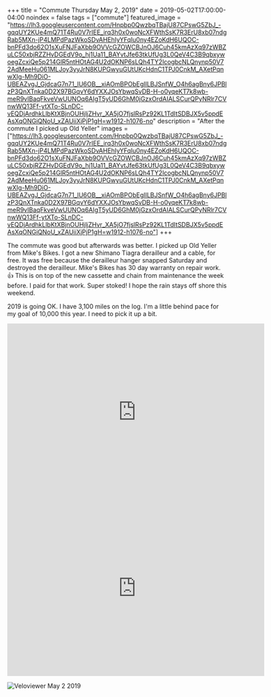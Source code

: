 +++
title =  "Commute Thursday May 2, 2019"
date = 2019-05-02T17:00:00-04:00
noindex = false
tags = ["commute"]
featured_image = "https://lh3.googleusercontent.com/Hnpbp0QwzbqTBajU87CPswG5ZbJ_-gqqUY2KUe4mQ71T4Ru0V7rIEE_irq3h0x0woNcXFWthSsK7R3ErU8xb07ndgRab5MXn-jP4LMPdPazWkoSDvAHEhIyYFqIu0ny4EZoKdH6UQOC-bnPFd3do62O1sXuFNJFaXbb9OVVcGZOWCBJnOJ6Cuh45kmAzXq97zWBZuLC50xbjRZZHvDGEdV9o_hj1Ua11_BAYvtJfe63tkUfUg3L0QeV4C3B9qbxywoegZcxiQe5p214GlR5ntHOtAG4U2dOKNP6sLQh4TY2lcogbcNLQnynp50V72AdMeeHu061MLJoy3yyJrN8KUPGwyuGUtUKcHdnC1TPJ0CnkM_AXetPqnwXIg-Mh9DiO-UBEAZvgJ_GjdcaG7n71_lU6OB__xiAOmBPObEgIlLBJSnfW_O4h6agBny6JPBlzP3QnXTnka0D2X97BGqvY6dYXXJOsYbwqSvDB-H-o0yqeKT7k8wb-meR9vIBaqFkveVwUUNOq6AIgT5yUD6GhM0jGzxOrdAIALSCurQPyNRlr7CVnwWQ13Ff-ytXTo-SLnDC-vEQDjArdhkLlbKtXBjnOUHjljZHvr_XA5jO7fjslRsPz92KL1TdItSDBJX5v5ppdEAsXqONGiQNoU_xZAUiiXjPjP1gH=w1912-h1076-no"
description = "After the commute I picked up Old Yeller"
images = ["https://lh3.googleusercontent.com/Hnpbp0QwzbqTBajU87CPswG5ZbJ_-gqqUY2KUe4mQ71T4Ru0V7rIEE_irq3h0x0woNcXFWthSsK7R3ErU8xb07ndgRab5MXn-jP4LMPdPazWkoSDvAHEhIyYFqIu0ny4EZoKdH6UQOC-bnPFd3do62O1sXuFNJFaXbb9OVVcGZOWCBJnOJ6Cuh45kmAzXq97zWBZuLC50xbjRZZHvDGEdV9o_hj1Ua11_BAYvtJfe63tkUfUg3L0QeV4C3B9qbxywoegZcxiQe5p214GlR5ntHOtAG4U2dOKNP6sLQh4TY2lcogbcNLQnynp50V72AdMeeHu061MLJoy3yyJrN8KUPGwyuGUtUKcHdnC1TPJ0CnkM_AXetPqnwXIg-Mh9DiO-UBEAZvgJ_GjdcaG7n71_lU6OB__xiAOmBPObEgIlLBJSnfW_O4h6agBny6JPBlzP3QnXTnka0D2X97BGqvY6dYXXJOsYbwqSvDB-H-o0yqeKT7k8wb-meR9vIBaqFkveVwUUNOq6AIgT5yUD6GhM0jGzxOrdAIALSCurQPyNRlr7CVnwWQ13Ff-ytXTo-SLnDC-vEQDjArdhkLlbKtXBjnOUHjljZHvr_XA5jO7fjslRsPz92KL1TdItSDBJX5v5ppdEAsXqONGiQNoU_xZAUiiXjPjP1gH=w1912-h1076-no"]
+++

The commute was good but afterwards was better. I picked up Old Yeller from Mike's Bikes. I got a new Shimano Tiagra derailleur and a cable, for free. It was free because the derailleur hanger snapped Saturday and destroyed the derailleur. Mike's Bikes has 30 day warranty on repair work. 👍 This is on top of the new cassette and chain from maintenance the week before. I paid for that work. Super stoked! I hope the rain stays off shore this weekend. 

2019 is going OK. I have 3,100 miles on the log. I'm a little behind pace for my goal of 10,000 this year. I need to pick it up a bit.


<iframe height='405' width='590' frameborder='0' allowtransparency='true' scrolling='no' src='https://www.strava.com/activities/2335754461/embed/bcc396f863f33e8bae3b5855a4aed40f16f2d2a5'></iframe>

<iframe height='405' width='590' frameborder='0' allowtransparency='true' scrolling='no' src='https://www.strava.com/activities/2337187666/embed/d5929abdbd66f2e38a49841458f23e6366fdf7ab'></iframe>

![Veloviewer May 2 2019](https://lh3.googleusercontent.com/SbOW9z7FUcd80KoqynJQkxbGI1bbSTVM0Rh_NaWhy8oHOHEFdIWqC6h1CocEO0Q1_0fngw8gwXlVVkcQje35v6HbA3Nz3ThGcYd3HTMbWRmm3FZ6koyXA5GJHK_ypVfCiJQSEf5Ben_yR5ISY2qnfThfhiA19ir1_4WF-bSE9Nn2-LPUFLgPZska1Qye0qJFPUbTHKzdWPZrD-jcHtUS36WgAoP7g8cF2WUblhOi5vWEP1uf18zMbUpYky4EPdb8zzo74UCQoBZNeLOoiDpXItcsXKFPdL7aVnIbWzFgat2t7OL-r6z-z2hwL1HkWV7uKJ-YCs709nmML3aeM4rMeJjyZ3XyyQEAU0rV9oVmofgh418KXkfZ6MfW_CVFIgWOYpATTK6z6Wv5cHDK9WWRu2RPhu4M9wNFpXkOjwq3zaAkzzZUuFe5z4McDEty80vOjlKvlIR882YRWDStMmHX1it7UBmr1lnxeVbyXlm1lQFpoRi8KI8G6scskLKLBm_LT_hw0Ys2YuMxfhlKyubqf6V_WbpUXx3Y-02cO9B_s9fBgkGZvHMwSVtwT7V9nCcPP7p5UiG56qaxduI8wXI-3nBKT8mbiw8S_YXdPpzK9eSzv-Y-kOC19a7NPCO5IJoyukpv_jxS94rBu_D05APyktrT8vBfG86w=s1337-no)
